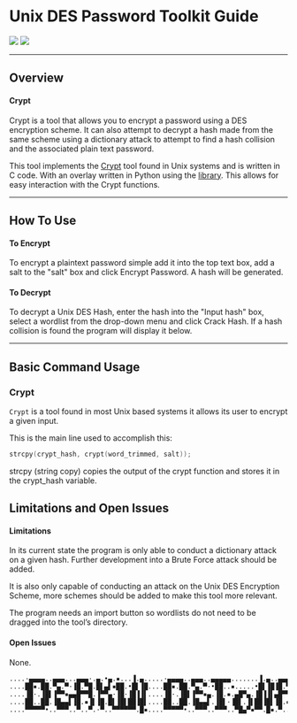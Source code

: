 # Unix DES Password Toolkit Guide

<img src="https://img.shields.io/badge/language-c-brightgreen?logo=c&style=for-the-badge"/>
<img src="https://img.shields.io/badge/language-python-brightgreen?logo=python&style=for-the-badge"/>

---
## Overview

#### Crypt

Crypt is a tool that allows you to encrypt a password using a DES encryption scheme. It can also attempt to decrypt a hash made from the same scheme using a dictionary attack to attempt to find a hash collision and the associated plain text password.

This tool implements the <a href="https://www.man7.org/linux/man-pages/man3/crypt.3.html">Crypt</a> tool found in Unix systems and is written in C code. With an overlay written in Python using the <a href="https://pypi.org/project/PySimpleGUI/PySimpleGUI"> library</a>. This allows for easy interaction with the Crypt functions.

---
## How To Use

#### To Encrypt
To encrypt a plaintext password simple add it into the top text box, add a salt to the "salt" box and click Encrypt Password. A hash will be generated.

#### To Decrypt
To decrypt a Unix DES Hash, enter the hash into the "Input hash" box, select a wordlist from the drop-down menu and click Crack Hash. If a hash collision is found the program will display it below.

---
## Basic Command Usage

### Crypt
`Crypt` is a tool found in most Unix based systems it allows its user to encrypt a given input.

This is the main line used to accomplish this:
```c
strcpy(crypt_hash, crypt(word_trimmed, salt));
```
strcpy (string copy) copies the output of the crypt function and stores it in the crypt_hash variable.
## Limitations and Open Issues

#### Limitations
In its current state the program is only able to conduct a dictionary attack on a given hash. Further development into a Brute Force attack should be added. 

It is also only capable of conducting an attack on the Unix DES Encryption Scheme, more schemes should be added to make this tool more relevant.

The program needs an import button so wordlists do not need to be dragged into the tool’s directory.

#### Open Issues

None.

```
....·▄▄▄▄..▄▄▄...▄▄▄·.▄.•▄.▪...▐.▄.....·▄▄▄▄..▄▄▄..▄▄▄▄▄.......▐.▄..▄▄▄·.▄▄▄▄▄......▄▄▄......▄▄▄▄▄............▄▄▌..▄.•▄.▪..▄▄▄▄▄....
....██▪.██.▀▄.▀·▐█.▀█.█▌▄▌▪██.•█▌▐█....██▪.██.▀▄.▀·•██..▪.....•█▌▐█▐█.▀█.•██..▪.....▀▄.█·....•██..▪.....▪.....██•..█▌▄▌▪██.•██......
....▐█·.▐█▌▐▀▀▪▄▄█▀▀█.▐▀▀▄·▐█·▐█▐▐▌....▐█·.▐█▌▐▀▀▪▄.▐█.▪.▄█▀▄.▐█▐▐▌▄█▀▀█..▐█.▪.▄█▀▄.▐▀▀▄......▐█.▪.▄█▀▄..▄█▀▄.██▪..▐▀▀▄·▐█·.▐█.▪....
....██..██.▐█▄▄▌▐█.▪▐▌▐█.█▌▐█▌██▐█▌....██..██.▐█▄▄▌.▐█▌·▐█▌.▐▌██▐█▌▐█.▪▐▌.▐█▌·▐█▌.▐▌▐█•█▌.....▐█▌·▐█▌.▐▌▐█▌.▐▌▐█▌▐▌▐█.█▌▐█▌.▐█▌·....
....▀▀▀▀▀•..▀▀▀..▀..▀.·▀..▀▀▀▀▀▀.█▪....▀▀▀▀▀•..▀▀▀..▀▀▀..▀█▄▀▪▀▀.█▪.▀..▀..▀▀▀..▀█▄▀▪.▀..▀.....▀▀▀..▀█▄▀▪.▀█▄▀▪.▀▀▀.·▀..▀▀▀▀.▀▀▀.....
```                                                                                                                                 



